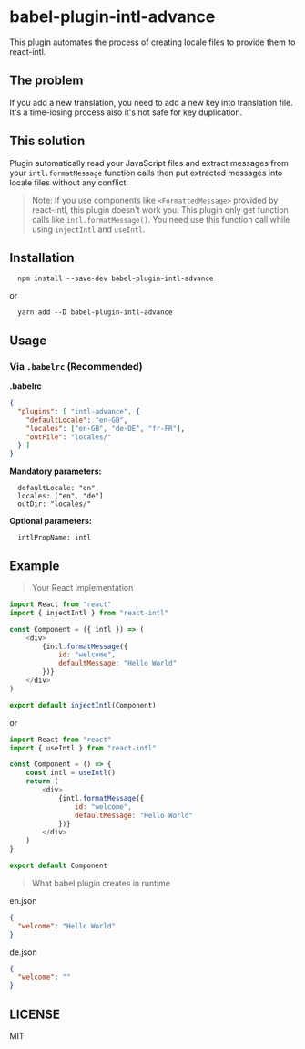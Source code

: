 # babel-plugin-intl-advance

This plugin automates the process of creating locale files to provide them to react-intl.

## The problem

If you add a new translation, you need to add a new key into translation file. It's a time-losing process also it's not safe for key duplication.

## This solution

Plugin automatically read your JavaScript files and extract messages from your `intl.formatMessage` function calls then put extracted messages into locale files without any conflict.

> Note: If you use components like `<FormattedMessage>` provided by react-intl, this plugin doesn't work you. This plugin only get function calls like `intl.formatMessage()`. You need use this function call while using `injectIntl` and `useIntl`.

## Installation

```
  npm install --save-dev babel-plugin-intl-advance
```

or

```
  yarn add --D babel-plugin-intl-advance
```


## Usage

### Via `.babelrc` (Recommended)

**.babelrc**

```json
{
  "plugins": [ "intl-advance", {
    "defaultLocale": "en-GB",
    "locales": ["en-GB", "de-DE", "fr-FR"],
    "outFile": "locales/"
  } ]
}
```

**Mandatory parameters:**

```
  defaultLocale: "en",
  locales: ["en", "de"]
  outDir: "locales/"
```

**Optional parameters:**

```
  intlPropName: intl
```

## Example

> Your React implementation

```js
import React from "react"
import { injectIntl } from "react-intl"

const Component = ({ intl }) => (
	<div>
		{intl.formatMessage({
			id: "welcome",
			defaultMessage: "Hello World"
		})}
	</div>
)

export default injectIntl(Component)
```

or 

```js
import React from "react"
import { useIntl } from "react-intl"

const Component = () => {
	const intl = useIntl()
	return (
		<div>
			{intl.formatMessage({
				id: "welcome",
				defaultMessage: "Hello World"
			})}
		</div>
	)
}

export default Component
```

> What babel plugin creates in runtime

en.json
```json
{
  "welcome": "Hello World"
}
```

de.json
```json
{
  "welcome": ""
}
```

## LICENSE

MIT
